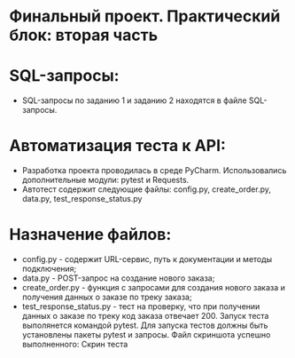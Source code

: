﻿# Финальный проект. Практический блок: вторая часть
# SQL-запросы:
- SQL-запросы по заданию 1 и заданию 2 находятся в файле SQL-запросы.
# Автоматизация теста к API:
- Разработка проекта проводилась в среде PyCharm. Использовались дополнительные модули: pytest и Requests.
- Автотест содержит следующие файлы: config.py, create_order.py, data.py, test_response_status.py
# Назначение файлов:
- config.py - содержит URL-сервис, путь к документации и методы подключения;
- data.py - POST-запрос на создание нового заказа;
- create_order.py - функция с запросами для создания нового заказа и получения данных о заказе по треку заказа;
- test_response_status.py - тест на проверку, что при получении данных о заказе по треку код заказа отвечает 200.
  Запуск теста выполянется командой pytest.
  Для запуска тестов должны быть установлены пакеты pytest и запросы.
  Файл скриншота успешно выполненного: Скрин теста
